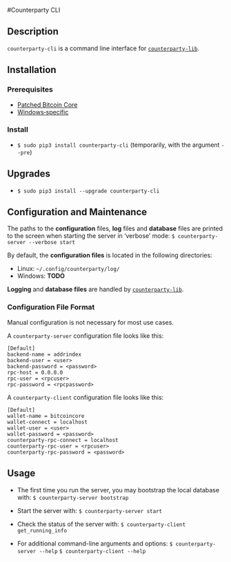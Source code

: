 #Counterparty CLI

## Description

`counterparty-cli` is a command line interface for [`counterparty-lib`](../Developers/counterparty_lib.md).


## Installation

### Prerequisites

* [Patched Bitcoin Core](../Installation/bitcoin_core.md)
* [Windows‐specific](../Installation/windows.md)


### Install

* `$ sudo pip3 install counterparty-cli` (temporarily, with the argument `--pre`)


## Upgrades

* `$ sudo pip3 install --upgrade counterparty-cli`


## Configuration and Maintenance

The paths to the **configuration** files, **log** files and **database** files are printed to the screen when starting the server in ‘verbose’ mode:
	`$ counterparty-server --verbose start`

By default, the **configuration files** is located in the following directories:

* Linux: `~/.config/counterparty/log/`
* Windows: **TODO**

**Logging** and **database files** are handled by [`counterparty-lib`](../Developers/counterparty_lib.md).


### Configuration File Format

Manual configuration is not necessary for most use cases.

A `counterparty-server` configuration file looks like this:

	[Default]
	backend-name = addrindex
	backend-user = <user>
	backend-password = <password>
	rpc-host = 0.0.0.0
	rpc-user = <rpcuser>
	rpc-password = <rpcpassword>

A `counterparty-client` configuration file looks like this:

	[Default]
	wallet-name = bitcoincore
	wallet-connect = localhost
	wallet-user = <user>
	wallet-password = <password>
	counterparty-rpc-connect = localhost
	counterparty-rpc-user = <rpcuser>
	counterparty-rpc-password = <password>


## Usage

* The first time you run the server, you may bootstrap the local database with:
	`$ counterparty-server bootstrap`

* Start the server with:
	`$ counterparty-server start`

* Check the status of the server with:
	`$ counterparty-client get_running_info`

* For additional command-line arguments and options:
	`$ counterparty-server --help`
	`$ counterparty-client --help`

<!-- TODO: Logs, Data directory -->
